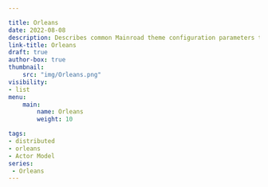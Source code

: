 ```yaml
---

title: Orleans
date: 2022-08-08
description: Describes common Mainroad theme configuration parameters that can be adjusted via config file or via Front Matter section.
link-title: Orleans
draft: true
author-box: true
thumbnail:
    src: "img/Orleans.png"
visibility:
- list
menu:
    main:
        name: Orleans
        weight: 10

tags:
- distributed
- orleans
- Actor Model
series:
 - Orleans
---
```

